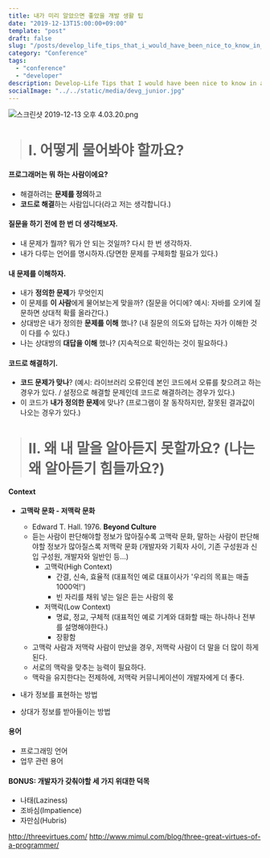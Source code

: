 ```yaml
---
title: 내가 미리 알았으면 좋았을 개발 생활 팁
date: "2019-12-13T15:00:00+09:00"
template: "post"
draft: false
slug: "/posts/develop_life_tips_that_i_would_have_been_nice_to_know_in_advance/"
category: "Conference"
tags:
  - "conference"
  - "developer"
description: Develop-Life Tips that I would have been nice to know in advance.
socialImage: "../../static/media/devg_junior.jpg"
---
```


<!-- <img src="../../static/media/devg_junior.jpg"> -->

![스크린샷 2019-12-13 오후 4.03.20.png](https://images.velog.io/post-images/qkrcndtlr123/aee08e80-1d76-11ea-8e93-31be24284774/-2019-12-13-4.03.20.png)

> # I. 어떻게 물어봐야 할까요?

#### 프로그래머는 뭐 하는 사람이에요?

- 해결하려는 **문제를 정의**하고
- **코드로 해결**하는 사람입니다(라고 저는 생각합니다.)

#### 질문을 하기 전에 한 번 더 생각해보자.

- 내 문제가 뭘까? 뭐가 안 되는 것일까? 다시 한 번 생각하자.
- 내가 다루는 언어를 명시하자.(당면한 문제를 구체화할 필요가 있다.)

#### 내 문제를 이해하자.

- 내가 **정의한 문제**가 무엇인지
- 이 문제를 **이 사람**에게 물어보는게 맞을까? (질문을 어디에? 예시: 자바를 오키에 질문하면 상대적 확률 올라간다.)
- 상대방은 내가 정의한 **문제를 이해** 했나? (내 질문의 의도와 답하는 자가 이해한 것이 다를 수 있다.)
- 나는 상대방의 **대답을 이해** 했나? (지속적으로 확인하는 것이 필요하다.)

#### 코드로 해결하기.

- **코드 문제가 맞나**? (예시: 라이브러리 오류인데 본인 코드에서 오류를 찾으려고 하는 경우가 있다. / 설정으로 해결할 문제인데 코드로 해결하려는 경우가 있다.)
- 이 코드가 **내가 정의한 문제**에 맞나? (프로그램이 잘 동작하지만, 잘못된 결과값이 나오는 경우가 있다.)

> # II. 왜 내 말을 알아듣지 못할까요? (나는 왜 알아듣기 힘들까요?)

#### Context

- **고맥락 문화 - 저맥락 문화**

  - Edward T. Hall. 1976. **Beyond Culture**
  - 듣는 사람이 판단해야할 정보가 많아질수록 고맥락 문화, 말하는 사람이 판단해야할 정보가 많아질스록 저맥락 문화
    (개발자와 기획자 사이, 기존 구성원과 신입 구성원, 개발자와 일반인 등...)
    - 고맥락(High Context)
      - 간결, 신속, 효율적
        (대표적인 예로 대표이사가 '우리의 목표는 매출 1000억!')
      - 빈 자리를 채워 넣는 일은 듣는 사람의 몫
    - 저맥락(Low Context)
      - 명료, 정교, 구체적
        (대표적인 예로 기계와 대화할 때는 하나하나 전부를 설명해야한다.)
      - 장황함
  - 고맥락 사람과 저맥락 사람이 만났을 경우, 저맥락 사람이 더 말을 더 많이 하게 된다.
  - 서로의 맥락을 맞추는 능력이 필요하다.
  - 맥락을 유지한다는 전제하에, 저맥락 커뮤니케이션이 개발자에게 더 좋다.

- 내가 정보를 표현하는 방법
- 상대가 정보를 받아들이는 방법

#### 용어

- 프로그래밍 언어
- 업무 관련 용어

#### BONUS: 개발자가 갖춰야할 세 가지 위대한 덕목

- 나태(Laziness)
- 조바심(Impatience)
- 자만심(Hubris)

http://threevirtues.com/
http://www.mimul.com/blog/three-great-virtues-of-a-programmer/
